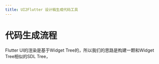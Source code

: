 ```yaml
---
title: UI2Flutter 设计稿生成代码工具
---
```

# 代码生成流程
Flutter UI的渲染是基于Widget Tree的，所以我们的思路是构建一颗和Widget Tree相似的SDL Tree，